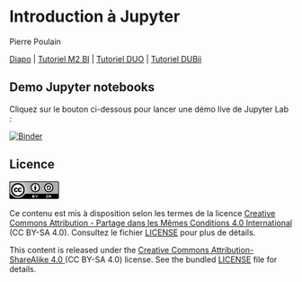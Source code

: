 # Introduction à Jupyter

Pierre Poulain

[Diapo](https://pierrepo.github.io/intro-jupyter/slides/) 
| [Tutoriel M2 BI](https://pierrepo.github.io/intro-jupyter/tuto_M2BI) 
| [Tutoriel DUO](https://pierrepo.github.io/intro-jupyter/tuto_DUO) 
| [Tutoriel DUBii](https://pierrepo.github.io/intro-jupyter/tuto_DUBII)


## Demo Jupyter notebooks

Cliquez sur le bouton ci-dessous pour lancer une démo live de Jupyter Lab :

[![Binder](https://mybinder.org/badge_logo.svg)](https://mybinder.org/v2/gh/pierrepo/intro-jupyter/master?urlpath=lab)

## Licence

![](img/CC-BY-SA.png)

Ce contenu est mis à disposition selon les termes de la licence [Creative Commons Attribution - Partage dans les Mêmes Conditions 4.0 International](https://creativecommons.org/licenses/by-sa/4.0/deed.fr) (CC BY-SA 4.0). Consultez le fichier [LICENSE](LICENSE) pour plus de détails.

This content is released under the [Creative Commons Attribution-ShareAlike 4.0 ](https://creativecommons.org/licenses/by-sa/4.0/deed.en) (CC BY-SA 4.0) license. See the bundled [LICENSE](LICENSE) file for details.
